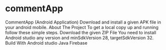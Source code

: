 # commentApp
CommentApp (Android Application)
  Download and install a given APK file in your android mobile.
About The Project
  To get a local copy up and running follow these simple steps.
  Download the given ZIP File 
  You need to install Android studio any version and minSdkVersion 28, targetSdkVersion 32.
Build With
  Android studio
  Java
  Firebase
